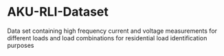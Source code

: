 # AKU-RLI-Dataset
Data set containing high frequency current and voltage measurements for different loads and load combinations for residential load identification purposes
